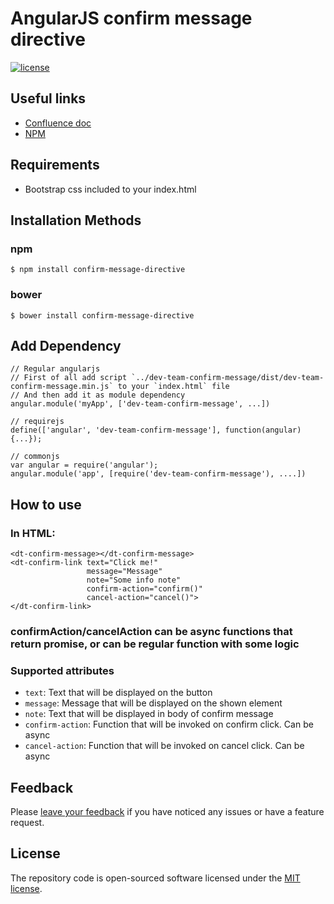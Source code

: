 # AngularJS confirm message directive

[![license](https://img.shields.io/github/license/mashape/apistatus.svg?maxAge=2592000)](http://opensource.org/licenses/MIT)

## Useful links

- [Confluence doc](http://confluence.dev-team.com/display/DOC/Confirm+Message+Directive)
- [NPM](https://www.npmjs.com/package/confirm-message-directive)

## Requirements
- Bootstrap css included to your index.html

## Installation Methods

### npm
```
$ npm install confirm-message-directive
```
### bower
```
$ bower install confirm-message-directive
```

## Add Dependency

```
// Regular angularjs
// First of all add script `../dev-team-confirm-message/dist/dev-team-confirm-message.min.js` to your `index.html` file
// And then add it as module dependency
angular.module('myApp', ['dev-team-confirm-message', ...])

// requirejs
define(['angular', 'dev-team-confirm-message'], function(angular) {...});

// commonjs
var angular = require('angular');
angular.module('app', [require('dev-team-confirm-message'), ....])
```

## How to use
### In HTML:
```
<dt-confirm-message></dt-confirm-message>
<dt-confirm-link text="Click me!"
                 message="Message"
                 note="Some info note"
                 confirm-action="confirm()"
                 cancel-action="cancel()">
</dt-confirm-link>
```
### confirmAction/cancelAction can be async functions that return promise, or can be regular function with some logic

### Supported attributes
- `text`: Text that will be displayed on the button
- `message`: Message that will be displayed on the shown element
- `note`: Text that will be displayed in body of confirm message
- `confirm-action`: Function that will be invoked on confirm click. Can be async
- `cancel-action`: Function that will be invoked on cancel click. Can be async

## Feedback
Please [leave your feedback](https://github.com/DevTeamHub/confirm-message-directive/issues) if you have noticed any issues or have a feature request.

## License
The repository code is open-sourced software licensed under the [MIT license](http://opensource.org/licenses/MIT).
